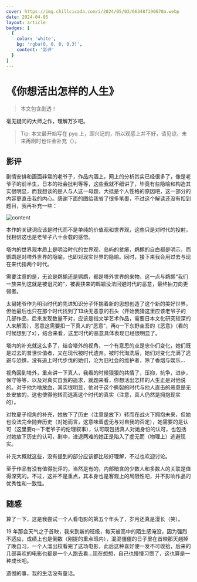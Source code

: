 ```yaml
---
cover: https://img.chillcicada.com/i/2024/05/03/66348f190670a.webp
date: 2024-04-05
layout: article
badges: [
  {
    color: 'white',
    bg: 'rgba(0, 0, 0, 0.3)',
    content: '影评'
  }
]
---
```


# 《你想活出怎样的人生》

> 本文包含剧透！

毫无疑问的大师之作，理解万岁吧。

> Tip: 本文最开始写在 pyq 上，即兴记的，所以观感上并不好，请见谅，未来再刷时也许会补充（）。

## 影评

剧情安排和画面非常的老爷子，作品内涵上，网上的分析其实已经很多了，像是老爷子的前半生，日本的社会批判等等，这些我就不细讲了，毕竟有些隐喻和构造其实很明显，而我想谈的是人与人这一母题，大抵是个人性格的原因吧，这一部分的内容更直击我的内心。感谢下面的图给我省了很多笔墨，不过这个解读还没有扣到题目，我再补充一些：

![content](https://img.chillcicada.com/i/2024/05/03/66348f07b3dda.webp)

本作的关键词应该是时代而不是单纯的价值观和世界观，这些只是对时代的投射，我相信这也是老爷子八十余载的感悟。

塔内的世界观本质上是明治时代的世界观，岛屿的贫瘠，鹈鹕的自白都是明示，而鹦鹉是对塔外世界的隐喻，也即对现实世界的隐喻。同时，接下来我会用过去与现在来代指两个时代。

需要注意的是，无论是鹈鹕还是鹦鹉，都是塔外世界的来物，这一点与鹈鹕“我们一族来到这就是被诅咒的”，被裹挟来的鹈鹕没法回避时代的恶意，最终抽刀向更弱者。

太舅姥爷作为明治时代的先进知识分子怀揣着新的思想创造了这个新的美好世界，但他最后也只在那个时代找到了13块无恶意的石头（开始我猜这里应该老爷子的几部作品，后来发现数量不对，应该是指文学艺术作品，需要日本文化研究较深的人来解答），恶意这需要扣一下真人的“恶意”，再q一下东野圭吾的《恶意》（看的时候想到了x），结合来看，这里时代的恶意具体表现已经很明显了。

塔内的补充就这么多了，结合塔外的视角，一个有意思的点是忠仆们变化，她们既是过去的普世价值者，又在现代被时代遗弃。被时代淘洗后，她们对变化充满了逃避与恐惧，没有追上时代步伐的她们，沦为旧社会的维护者，除了香烟与娱乐…

视角回到塔外，重点讲一下真人，我看的时候狠狠的共情了，压抑，抗争，进步，保守等等，以及对真实自我的追求，就题来看，你想活出怎样的人生正是对他说的。对于他为啥放血，其实很明显，他对于这个撕裂的时代与他人直击的恶意是无处安放的，这也使得他转而逃离这个时代的真实（注意，真人仍然是拥抱现实的）。

对牧夏子视角的补充，她放下了历史（注意是放下）转而在战火下拥抱未来，但她也没法完全抛弃历史（对她而言，这意味着虚无与对自我的否定），她需要的是认可（这里要q一下老爷子的伦理叙事），认可既包括真人对她身份的认可，也包括对她放下历史的认可，剧中，进退两难的她正是陷入了虚无而（物理上）逃避现实。

补充大概就这些，没有提到的部分应该都比较好理解，不过也欢迎讨论。

至于作品有没有值得批评的，当然是有的，内部暗含的少数人和多数人的关联是值得深究的。不过，这并不是重点，其本身也是客观上的局限性吧，并不影响作品的优秀性和一致性。

## 随感

算了一下，这是我尝试一个人看电影的第五个年头了，岁月还真是漫长（笑）。

19 年那会天气之子首映，我来到新的班级，每天被高中的陌生感淹没，因为强烈不适应，成绩上也是倒数（刚提的重点班内），混混僵僵的日子里在首映那天翘掉了晚自习，一个人溜出校看完了这场电影，此后这种喜好便一发不可收拾，后来的几部喜欢的电影也都是一个人跑去看...现在想想，自己也慢慢习惯了，这也算是一种成长吧。

遗憾的事，我的生活没有童话。
